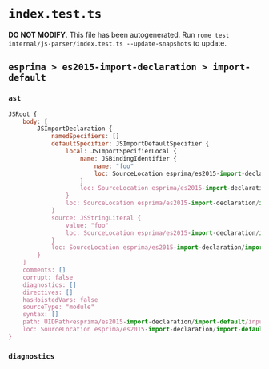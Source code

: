# `index.test.ts`

**DO NOT MODIFY**. This file has been autogenerated. Run `rome test internal/js-parser/index.test.ts --update-snapshots` to update.

## `esprima > es2015-import-declaration > import-default`

### `ast`

```javascript
JSRoot {
	body: [
		JSImportDeclaration {
			namedSpecifiers: []
			defaultSpecifier: JSImportDefaultSpecifier {
				local: JSImportSpecifierLocal {
					name: JSBindingIdentifier {
						name: "foo"
						loc: SourceLocation esprima/es2015-import-declaration/import-default/input.js 1:7-1:10 (foo)
					}
					loc: SourceLocation esprima/es2015-import-declaration/import-default/input.js 1:7-1:10
				}
				loc: SourceLocation esprima/es2015-import-declaration/import-default/input.js 1:0-1:10
			}
			source: JSStringLiteral {
				value: "foo"
				loc: SourceLocation esprima/es2015-import-declaration/import-default/input.js 1:16-1:21
			}
			loc: SourceLocation esprima/es2015-import-declaration/import-default/input.js 1:0-1:22
		}
	]
	comments: []
	corrupt: false
	diagnostics: []
	directives: []
	hasHoistedVars: false
	sourceType: "module"
	syntax: []
	path: UIDPath<esprima/es2015-import-declaration/import-default/input.js>
	loc: SourceLocation esprima/es2015-import-declaration/import-default/input.js 1:0-2:0
}
```

### `diagnostics`

```

```
